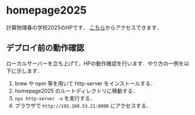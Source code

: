 # homepage2025

計算物理春の学校2025のHPです．
[こちら](https://compphysschool.github.io/homepage2025/)からアクセスできます．

## デプロイ前の動作確認

ローカルサーバーを立ち上げて，HPの動作確認を行います．やり方の一例を以下に示します．

1. brew や npm 等を用いて http-server をインストールする．
2. homepage2025 のルートディレクトリに移動する．
3. `npx http-server -o` を実行する．
4. ブラウザで `http://192.168.53.21:8080` にアクセスする．
